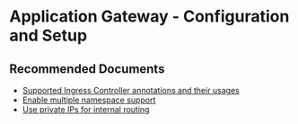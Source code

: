 <properties
    pageTitle="Application Gateway - Configuration and Setup"
    description="Application Gateway - Configuration and Setup"
    service="microsoft.network"
    authors="v-miegge"
    ms.author="mariliu"
    displayOrder=""
    selfHelpType="generic"
    supportTopicIds="32684007"
    resourceTags=""
    productPesIds="15922"
    cloudEnvironments="public, Fairfax"
    articleId="5493db87-216a-459c-9abd-9d2d22d446e6"
	ownershipId="CloudNet_AzureApplicationGateway"
/>

# Application Gateway - Configuration and Setup

## **Recommended Documents**

* [Supported Ingress Controller annotations and their usages](https://docs.microsoft.com/azure/application-gateway/ingress-controller-annotations)<br>
* [Enable multiple namespace support](https://docs.microsoft.com/azure/application-gateway/ingress-controller-multiple-namespace-support)<br>
* [Use private IPs for internal routing](https://docs.microsoft.com/azure/application-gateway/ingress-controller-private-ip)
